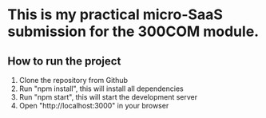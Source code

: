 # This is my practical micro-SaaS submission for the 300COM module.


## How to run the project

1. Clone the repository from Github
2. Run "npm install", this will install all dependencies
3. Run "npm start", this will start the development server
4. Open "http://localhost:3000" in your browser

